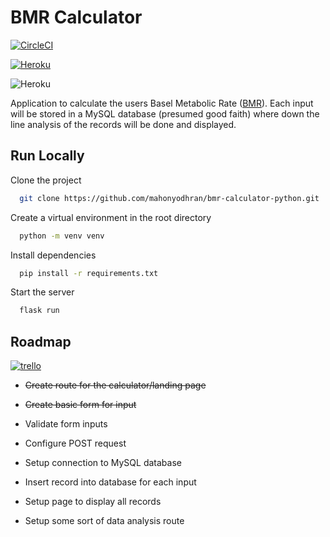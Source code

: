 # BMR Calculator


[![CircleCI](https://dl.circleci.com/status-badge/img/gh/mahonyodhran/bmr-calculator-python/tree/master.svg?style=svg)](https://dl.circleci.com/status-badge/redirect/gh/mahonyodhran/bmr-calculator-python/tree/master)

[![Heroku](https://img.shields.io/badge/Heroku-Deployed-blueviolet)](https://bmr-calculator-python.herokuapp.com/)

![Heroku](https://pyheroku-badge.herokuapp.com/?app=bmr-calculator-python&style=plastic)



Application to calculate the users Basel Metabolic Rate ([BMR](https://en.wikipedia.org/wiki/Basal_metabolic_rate)).
Each input will be stored in a MySQL database (presumed good faith) where down the line analysis of the records will be done and displayed.


## Run Locally

Clone the project

```bash
  git clone https://github.com/mahonyodhran/bmr-calculator-python.git
```

Create a virtual environment in the root directory

```bash
  python -m venv venv
```

Install dependencies

```bash
  pip install -r requirements.txt
```

Start the server

```bash
  flask run
```


## Roadmap

[![trello](https://img.shields.io/badge/Trello-Kanban-blue)](https://trello.com/b/sZhFXoDW/bmr-calculator)

- ~~Create route for the calculator/landing page~~

- ~~Create basic form for input~~

- Validate form inputs

- Configure POST request

- Setup connection to MySQL database

- Insert record into database for each input

- Setup page to display all records

- Setup some sort of data analysis route

